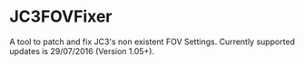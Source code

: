 # JC3FOVFixer
A tool to patch and fix JC3's non existent FOV Settings.
Currently supported updates is 29/07/2016 (Version 1.05+).
